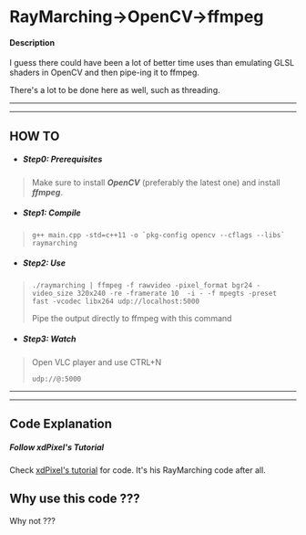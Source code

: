 # RayMarching->OpenCV->ffmpeg

#### Description

I guess there could have been a lot of better time uses than emulating GLSL shaders in OpenCV and then pipe-ing it to ffmpeg.

There's a lot to be done here as well, such as threading.
- - - -
- - - -
## HOW TO

* ##### Step0: Prerequisites
> Make sure to install ___OpenCV___ (preferably the latest one) and install ___ffmpeg___.

* ##### Step1: Compile

>```
>g++ main.cpp -std=c++11 -o `pkg-config opencv --cflags --libs` raymarching
>```

* ##### Step2: Use
>```
>./raymarching | ffmpeg -f rawvideo -pixel_format bgr24 -video_size 320x240 -re -framerate 10  -i - -f mpegts -preset fast -vcodec libx264 udp://localhost:5000
>```
> Pipe the output directly to ffmpeg with this command

* ##### Step3: Watch
>Open VLC player and use CTRL+N
>```
>udp://@:5000
>```


- - - -
- - - -

## Code Explanation
##### Follow xdPixel's Tutorial

Check [xdPixel's tutorial]( http://xdpixel.com/ray-marching-101-part-2/ ) for code. It's his RayMarching code after all.

## Why use this code ???
Why not ???

